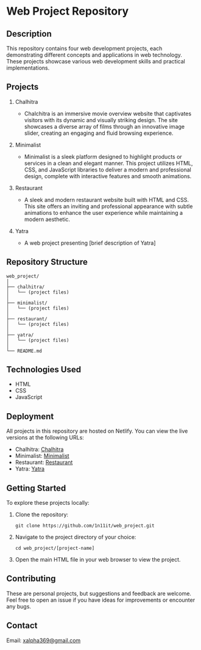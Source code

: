 # Web Project Repository

## Description
This repository contains four web development projects, each demonstrating different concepts and applications in web technology. 
These projects showcase various web development skills and practical implementations.

## Projects

1. Chalhitra
   - Chalchitra is an immersive movie overview website that captivates visitors with its dynamic and visually striking design. The site showcases a diverse array of films through an innovative image slider, creating an engaging and fluid browsing experience.

2. Minimalist
   - Minimalist is a sleek platform designed to highlight products or services in a clean and elegant manner. This project utilizes HTML, CSS, and JavaScript libraries to deliver a modern and professional design, complete with interactive features and smooth animations.

3. Restaurant
   - A sleek and modern restaurant website built with HTML and CSS. This site offers an inviting and professional appearance with subtle animations to enhance the user experience while maintaining a modern aesthetic.

4. Yatra
   - A web project presenting [brief description of Yatra]

## Repository Structure
```
web_project/
│
├── chalhitra/
│   └── (project files)
│
├── minimalist/
│   └── (project files)
│
├── restaurant/
│   └── (project files)
│
├── yatra/
│   └── (project files)
│
└── README.md
```

## Technologies Used
- HTML
- CSS
- JavaScript

## Deployment
All projects in this repository are hosted on Netlify. You can view the live versions at the following URLs:
- Chalhitra: [Chalhitra](https://chalchitra-369.netlify.app)
- Minimalist: [Minimalist](https://minimalist-369.netlify.app)
- Restaurant: [Restaurant](https://restaurant-369.netlify.app)
- Yatra: [Yatra](https://yatra-369.netlify.app)

## Getting Started
To explore these projects locally:

1. Clone the repository:
   ```
   git clone https://github.com/1n11it/web_project.git
   ```
2. Navigate to the project directory of your choice:
   ```
   cd web_project/[project-name]
   ```
3. Open the main HTML file in your web browser to view the project.

## Contributing
These are personal projects, but suggestions and feedback are welcome. Feel free to open an issue if you have ideas for improvements or encounter any bugs.

## Contact
Email: xalpha369@gmail.com
